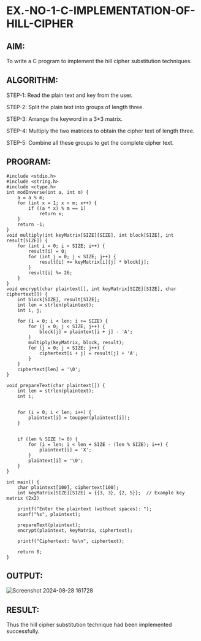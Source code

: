 # EX.-NO-1-C-IMPLEMENTATION-OF-HILL-CIPHER

## AIM:
To write a C program to implement the hill cipher substitution techniques.

## ALGORITHM:

STEP-1: Read the plain text and key from the user.

STEP-2: Split the plain text into groups of length three.

STEP-3: Arrange the keyword in a 3*3 matrix.

STEP-4: Multiply the two matrices to obtain the cipher text of length three.

STEP-5: Combine all these groups to get the complete cipher text.

## PROGRAM: 

```
#include <stdio.h>
#include <string.h>
#include <ctype.h>
int modInverse(int a, int m) {
    a = a % m;
    for (int x = 1; x < m; x++) {
        if ((a * x) % m == 1)
            return x;
    }
    return -1;
}
void multiply(int keyMatrix[SIZE][SIZE], int block[SIZE], int result[SIZE]) {
    for (int i = 0; i < SIZE; i++) {
        result[i] = 0;
        for (int j = 0; j < SIZE; j++) {
            result[i] += keyMatrix[i][j] * block[j];
        }
        result[i] %= 26;
    }
}
void encrypt(char plaintext[], int keyMatrix[SIZE][SIZE], char ciphertext[]) {
    int block[SIZE], result[SIZE];
    int len = strlen(plaintext);
    int i, j;

    for (i = 0; i < len; i += SIZE) {
        for (j = 0; j < SIZE; j++) {
            block[j] = plaintext[i + j] - 'A';
        }
        multiply(keyMatrix, block, result);
        for (j = 0; j < SIZE; j++) {
            ciphertext[i + j] = result[j] + 'A';
        }
    }
    ciphertext[len] = '\0';
}

void prepareText(char plaintext[]) {
    int len = strlen(plaintext);
    int i;

    
    for (i = 0; i < len; i++) {
        plaintext[i] = toupper(plaintext[i]);
    }

    
    if (len % SIZE != 0) {
        for (i = len; i < len + SIZE - (len % SIZE); i++) {
            plaintext[i] = 'X';
        }
        plaintext[i] = '\0';
    }
}

int main() {
    char plaintext[100], ciphertext[100];
    int keyMatrix[SIZE][SIZE] = {{3, 3}, {2, 5}};  // Example key matrix (2x2)

    printf("Enter the plaintext (without spaces): ");
    scanf("%s", plaintext);

    prepareText(plaintext);
    encrypt(plaintext, keyMatrix, ciphertext);

    printf("Ciphertext: %s\n", ciphertext);

    return 0;
}

```
## OUTPUT:

![Screenshot 2024-08-28 161728](https://github.com/user-attachments/assets/00ca4dec-1c99-4f41-94e3-7982e97c385d)

## RESULT:
  Thus the hill cipher substitution technique had been implemented successfully.
